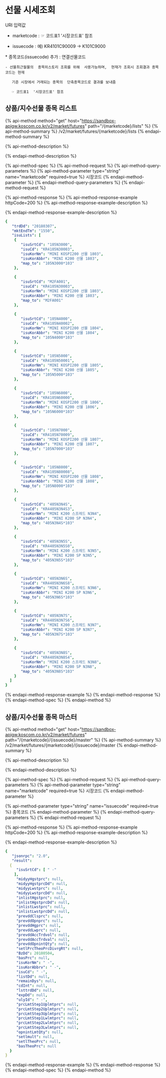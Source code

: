 # 선물 시세조회

URI 입력값

- marketcode :  ☞ 코드표1  '시장코드표' 참조

- issuecode :  예\) KR4101C90009 → K101C9000



\* 종목코드\(issuecode\)  추가 :  연결선물코드

    - 선물최근월물의  종목히스토리 조회를 위해  사용가능하며,  현재가 조회시 조회결과 종목코드는 현재 

       기준 시장에서 거래되는 종목의  단축종목코드로 결과를 보내줌

       ☞ 코드표1  '시장코드표' 참조



## 상품/지수선물 종목 리스트

{% api-method method="get" host="https://sandbox-apigw.koscom.co.kr/v2/market/futures" path="/{marketcode}/lists" %}
{% api-method-summary %}
 /v2/market/futures/{marketcode}/lists
{% endapi-method-summary %}

{% api-method-description %}

{% endapi-method-description %}

{% api-method-spec %}
{% api-method-request %}
{% api-method-query-parameters %}
{% api-method-parameter type="string" name="marketcode" required=true %}
시장코드
{% endapi-method-parameter %}
{% endapi-method-query-parameters %}
{% endapi-method-request %}

{% api-method-response %}
{% api-method-response-example httpCode=200 %}
{% api-method-response-example-description %}

{% endapi-method-response-example-description %}

```yaml
{
   "trdDd": "20180307",
   "mktEndTm": "1550",
   "isuLists": [ 
    {
       "isuSrtCd": "105N3000",
       "isuCd": "KR4105N30003",
       "isuKorNm": "MINI KOSPI200 선물 1803",
       "isuKorAbbr": "MINI K200 선물 1803",
       "map_to": "105N3000*103" 
    },
     
    {
       "isuSrtCd": "M2FA001",
       "isuCd": "KR4105N30003",
       "isuKorNm": "MINI KOSPI200 선물 1803",
       "isuKorAbbr": "MINI K200 선물 1803",
       "map_to": "M2FA001" 
    },
     
    {
       "isuSrtCd": "105N4000",
       "isuCd": "KR4105N40002",
       "isuKorNm": "MINI KOSPI200 선물 1804",
       "isuKorAbbr": "MINI K200 선물 1804",
       "map_to": "105N4000*103" 
    },
     
    {
       "isuSrtCd": "105N5000",
       "isuCd": "KR4105N50001",
       "isuKorNm": "MINI KOSPI200 선물 1805",
       "isuKorAbbr": "MINI K200 선물 1805",
       "map_to": "105N5000*103" 
    },
     
    {
       "isuSrtCd": "105N6000",
       "isuCd": "KR4105N60000",
       "isuKorNm": "MINI KOSPI200 선물 1806",
       "isuKorAbbr": "MINI K200 선물 1806",
       "map_to": "105N6000*103" 
    },
     
    {
       "isuSrtCd": "105N7000",
       "isuCd": "KR4105N70009",
       "isuKorNm": "MINI KOSPI200 선물 1807",
       "isuKorAbbr": "MINI K200 선물 1807",
       "map_to": "105N7000*103" 
    },
     
    {
       "isuSrtCd": "105N8000",
       "isuCd": "KR4105N80008",
       "isuKorNm": "MINI KOSPI200 선물 1808",
       "isuKorAbbr": "MINI K200 선물 1808",
       "map_to": "105N8000*103" 
    },
     
    {
       "isuSrtCd": "405N3N4S",
       "isuCd": "KR4405N3N4S3",
       "isuKorNm": "MINI K200 스프레드 N3N4",
       "isuKorAbbr": "MINI K200 SP N3N4",
       "map_to": "405N3N4S*103" 
    },
     
    {
       "isuSrtCd": "405N3N5S",
       "isuCd": "KR4405N3N5S0",
       "isuKorNm": "MINI K200 스프레드 N3N5",
       "isuKorAbbr": "MINI K200 SP N3N5",
       "map_to": "405N3N5S*103" 
    },
     
    {
       "isuSrtCd": "405N3N6S",
       "isuCd": "KR4405N3N6S8",
       "isuKorNm": "MINI K200 스프레드 N3N6",
       "isuKorAbbr": "MINI K200 SP N3N6",
       "map_to": "405N3N6S*103" 
    },
     
    {
       "isuSrtCd": "405N3N7S",
       "isuCd": "KR4405N3N7S6",
       "isuKorNm": "MINI K200 스프레드 N3N7",
       "isuKorAbbr": "MINI K200 SP N3N7",
       "map_to": "405N3N7S*103" 
    },
     
    {
       "isuSrtCd": "405N3N8S",
       "isuCd": "KR4405N3N8S4",
       "isuKorNm": "MINI K200 스프레드 N3N8",
       "isuKorAbbr": "MINI K200 SP N3N8",
       "map_to": "405N3N8S*103" 
    } 
  ] 
}
```
{% endapi-method-response-example %}
{% endapi-method-response %}
{% endapi-method-spec %}
{% endapi-method %}



## 상품/지수선물 종목 마스터

{% api-method method="get" host="https://sandbox-apigw.koscom.co.kr/v2/market/futures" path="/{marketcode}/{issuecode}/master" %}
{% api-method-summary %}
 /v2/market/futures/{marketcode}/{issuecode}/master
{% endapi-method-summary %}

{% api-method-description %}

{% endapi-method-description %}

{% api-method-spec %}
{% api-method-request %}
{% api-method-query-parameters %}
{% api-method-parameter type="string" name="marketcode" required=true %}
시장코드
{% endapi-method-parameter %}

{% api-method-parameter type="string" name="issuecode" required=true %}
종목코드
{% endapi-method-parameter %}
{% endapi-method-query-parameters %}
{% endapi-method-request %}

{% api-method-response %}
{% api-method-response-example httpCode=200 %}
{% api-method-response-example-description %}

{% endapi-method-response-example-description %}

```yaml
{
   "jsonrpc": "2.0",
   "result": 
  {
     "isuSrtCd": [ " -" 
    ],
     "midyyHgstprc": null,
     "midyyHgstprcDd": null,
     "midyyLwstprc": null,
     "midyyLwstprcDd": null,
     "inlistHgstprc": null,
     "inlistHgstprcDd": null,
     "inlistLwstprc": null,
     "inlistLwstprcDd": null,
     "prevddClsprc": null,
     "prevddOpnprc": null,
     "prevddHgprc": null,
     "prevddLwprc": null,
     "prevddAccTrdvol": null,
     "prevddAccTrdval": null,
     "prevddOpnintQty": null,
     "setlPrcTheoPrcDivrgRt": null,
     "BzDd": 20180504,
     "basPrc": null,
     "isuKorNm": " -",
     "isuKorAbbrv": " -",
     "isuCd": " -",
     "listDd": null,
     "remainDys": null,
     "cdInt": null,
     "lsttrdDd": null,
     "expDd": null,
     "ulyId": " -",
     "prcLmtStep1Uplmtprc": null,
     "prcLmtStep2Uplmtprc": null,
     "prcLmtStep3Uplmtprc": null,
     "prcLmtStep1Lwlmtprc": null,
     "prcLmtStep2Lwlmtprc": null,
     "prcLmtStep3Lwlmtprc": null,
     "opnintLmtQty": null,
     "setlmult": null,
     "setlTheoPrc": null,
     "basTheoPrc": null 
  } 
}
```
{% endapi-method-response-example %}
{% endapi-method-response %}
{% endapi-method-spec %}
{% endapi-method %}





